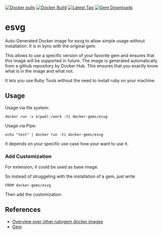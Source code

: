 [![Docker pulls](https://img.shields.io/docker/pulls/rubygem/esvg.svg)](https://hub.docker.com/r/rubygem/esvg/)
[![Docker Build](https://img.shields.io/docker/automated/rubygem/esvg.svg)](https://hub.docker.com/r/rubygem/esvg/)
[![Latest Tag](https://img.shields.io/github/tag/docker-rubygem/esvg.svg)](https://hub.docker.com/r/rubygem/esvg/)
[![Gem Downloads](https://img.shields.io/gem/dt/esvg.svg)](https://rubygems.org/gems/esvg/)
# esvg

Auto-Generated Docker image for esvg to allow simple usage without installation.
It is in sync with the original gem.

This allows to use a specific version of your favorite gem and ensures that this image will be supported in future.
The image is generated automatically from a github repository by Docker Hub.
This ensures that you exactly know what is in the image and what not.

It lets you use Ruby Tools without the need to install ruby on your machine.

## Usage

Usage via file system:

`docker run -v $(pwd):/work -ti docker-gems/esvg`

Usage via Pipe:

`echo "test" | docker run -ti docker-gems/esvg`

It depends on your specific use case how your want to use it.

### Add Customization

For extension, it could be used as base image.

So instead of struggeling with the installation of a gem, just write

`FROM docker-gems/esvg`

Then add the customization.

## References

 - [Overview over other rubygem docker images](https://github.com/thinkbot/docker-rubygem)
 - [Gem](https://rubygems.org/gems/esvg/)
